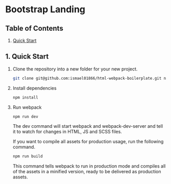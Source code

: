 # Bootstrap Landing

## Table of Contents

1. [Quick Start](#1-quick-start)

## 1. Quick Start

1. Clone the repository into a new folder for your new project.

   ```bash
   git clone git@github.com:ismael01866/html-webpack-boilerplate.git new-project
   ```

2. Install dependencies

   ```bash
   npm install
   ```

5. Run webpack

   ```bash
   npm run dev
   ```

   The dev command will start webpack and webpack-dev-server and tell it to watch for changes in HTML, JS and SCSS files.

   If you want to compile all assets for production usage, run the following command.

   ```bash
   npm run build
   ```

   This command tells webpack to run in production mode and compiles all of the assets in a minified version, ready to be delivered as production assets.